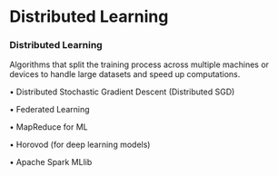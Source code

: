 # Distributed Learning



### Distributed Learning

Algorithms that split the training process across multiple machines or devices to handle large datasets and speed up computations.

• Distributed Stochastic Gradient Descent (Distributed SGD)

• Federated Learning

• MapReduce for ML

• Horovod (for deep learning models)

• Apache Spark MLlib

